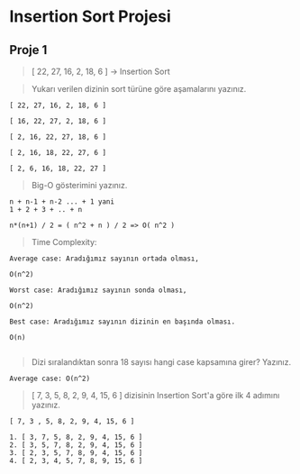 # Insertion Sort Projesi

## Proje 1

 
> [ 22, 27, 16, 2, 18, 6 ] -> Insertion Sort 

> Yukarı verilen dizinin sort türüne göre aşamalarını yazınız. 

```` 
[ 22, 27, 16, 2, 18, 6 ]

[ 16, 22, 27, 2, 18, 6 ]

[ 2, 16, 22, 27, 18, 6 ]

[ 2, 16, 18, 22, 27, 6 ]

[ 2, 6, 16, 18, 22, 27 ]
````

> Big-O gösterimini yazınız.

````
n + n-1 + n-2 ... + 1 yani
1 + 2 + 3 + .. + n

n*(n+1) / 2 = ( n^2 + n ) / 2 => O( n^2 )
````




>Time Complexity: 
````
Average case: Aradığımız sayının ortada olması,

O(n^2)

Worst case: Aradığımız sayının sonda olması, 

O(n^2)

Best case: Aradığımız sayının dizinin en başında olması.

O(n)


````


> Dizi sıralandıktan sonra 18 sayısı hangi case kapsamına girer? Yazınız.
````
Average case: O(n^2)
````


> [ 7, 3, 5, 8, 2, 9, 4, 15, 6 ] dizisinin Insertion Sort'a göre ilk 4 adımını yazınız.

````
[ 7, 3 , 5, 8, 2, 9, 4, 15, 6 ]

1. [ 3, 7, 5, 8, 2, 9, 4, 15, 6 ]
2. [ 3, 5, 7, 8, 2, 9, 4, 15, 6 ]
3. [ 2, 3, 5, 7, 8, 9, 4, 15, 6 ]
4. [ 2, 3, 4, 5, 7, 8, 9, 15, 6 ]

````
